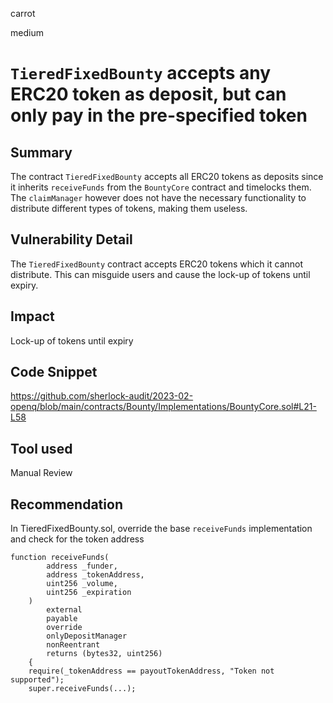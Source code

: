 carrot

medium

# `TieredFixedBounty` accepts any ERC20 token as deposit, but can only pay in the pre-specified token

## Summary
The contract `TieredFixedBounty` accepts all ERC20 tokens as deposits since it inherits `receiveFunds` from the `BountyCore` contract and timelocks them. The `claimManager` however does not have the necessary functionality to distribute different types of tokens, making them useless.
## Vulnerability Detail
The `TieredFixedBounty` contract accepts ERC20 tokens which it cannot distribute. This can misguide users and cause the lock-up of tokens until expiry. 
## Impact
Lock-up of tokens until expiry
## Code Snippet
https://github.com/sherlock-audit/2023-02-openq/blob/main/contracts/Bounty/Implementations/BountyCore.sol#L21-L58
## Tool used

Manual Review

## Recommendation
In TieredFixedBounty.sol, override the base `receiveFunds` implementation and check for the token address
```solidity
function receiveFunds(
        address _funder,
        address _tokenAddress,
        uint256 _volume,
        uint256 _expiration
    )
        external
        payable
        override
        onlyDepositManager
        nonReentrant
        returns (bytes32, uint256)
    {
    require(_tokenAddress == payoutTokenAddress, "Token not supported");
    super.receiveFunds(...);
```